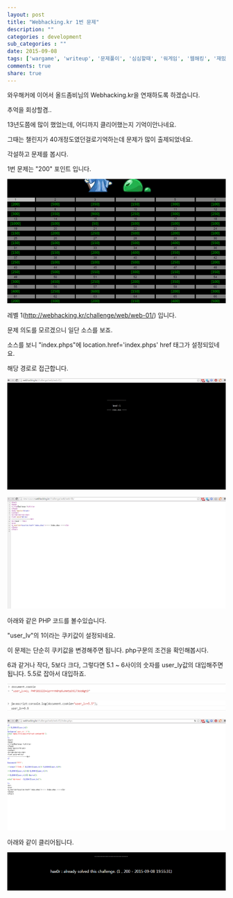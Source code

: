 ```yaml
---
layout: post
title: "Webhacking.kr 1번 문제"
description: ""
categories : development
sub_categories : ""
date: 2015-09-08
tags: ['wargame', 'writeup', '문제풀이', '심심할때', '워게임', '웹해킹', '재밌는게임', '해킹']
comments: true
share: true
---
```


와우해커에 이어서 올드좀비님의 Webhacking.kr을 연재하도록 하겠습니다.

추억을 회상할겸..

  

13년도쯤에 많이 했었는데, 어디까지 클리어했는지 기억이안나네요.

그때는 챌린지가 40개정도였던걸로기억하는데 문제가 많이 출제되었네요.

각설하고 문제를 봅시다.

  

1번 문제는 "200" 포인트 입니다.  

  

![](/assets/images/posts/84/22019C4655EEBA750542D4.PNG)

  

  

레벨 1(http://webhacking.kr/challenge/web/web-01/) 입니다.

문제 의도를 모르겠으니 일단 소스를 보죠.

소스를 보니 "index.phps"에 location.href='index.phps' href 태그가 설정되있네요.

해당 경로로 접근합니다.

  

  

![](/assets/images/posts/84/221A744A55EEBAC1342F70.PNG)

  

![](/assets/images/posts/84/214B5F3855EEBAFE179BF4.PNG)

  

  

아래와 같은 PHP 코드를 볼수있습니다.

  

  

"user_lv"의 1이라는 쿠키값이 설정되네요.

이 문제는 단순히 쿠키값을 변경해주면 됩니다. php구문의 조건을 확인해봅시다.

  

  

  

6과 같거나 작다, 5보다 크다, 그렇다면 5.1 ~ 6사이의 숫자를 user_ly값의 대입해주면됩니다. 5.5로 잡아서 대입하죠.

  

  

![](/assets/images/posts/84/2315713D55EEBF7B2921EC.PNG)

  

  

![](/assets/images/posts/84/25103A3455EEBF6A2F33E2.PNG)

  

  

![](/assets/images/posts/84/2135A83855EEBB412A612C.PNG)

아래와 같이 클리어됩니다.

  

  

![](/assets/images/posts/84/23265F3B55EEBF8E09AFCF.PNG)

  

  

